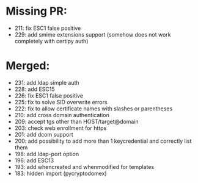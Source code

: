 # Missing PR:

- 211: fix ESC1 false positive
- 229: add smime extensions support (somehow does not work completely with certipy auth)

# Merged:

- 231: add ldap simple auth
- 228: add ESC15
- 226: fix ESC1 false positive
- 225: fix to solve SID overwrite errors
- 222: fix to allow certificate names with slashes or parentheses
- 210: add cross domain authentication
- 209: accept tgs other than HOST/target@domain
- 203: check web enrollment for https
- 201: add dcom support
- 200: add possibility to add more than 1 keycredential and correctly list them
- 198: add ldap-port option
- 196: add ESC13
- 193: add whencreated and whenmodified for templates
- 183: hidden import (pycryptodomex)
